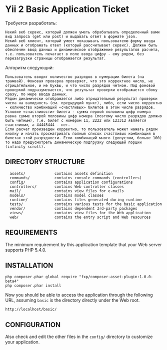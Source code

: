 Yii 2 Basic Application Ticket
================================

Требуется разработать:

    Некий веб сервис, который должен уметь обрабатывать определенный вами вид запроса (get или post) и выдавать ответ в формате json.
    Некий веб клиент, который умеет показывать пользователю форму ввода данных и отображать ответ (который рассчитывает сервис). Должен быть обеспечен ввод данных и динамическое отображение результатов расчета, т.е. пользователь печатает в поле ввода цифру - ему рядом, без перезагрузки страницы отображается результат.

Алгоритм следующий:

    Пользователь вводит количество разрядов в нумерации билета (на трамвай). Фоновая проверка проверяет, что это корректное число, не отрицательное, и не буквы, и что число разрядов четное. Под фоновой проверкой подразумевается, что результат проверки отображается сбоку сразу, по мере ввода данных.
    Рядом динамически отображается либо отрицательный результат проверки числа на валидность (см. предыдущий пункт), либо, если число корректно - количество комбинаций «счастливых» билетов в этом числе разрядов. Условие «счастливости» билета - сумма первой половины цифр номера равна сумме второй половины цифр номера (поэтому число разрядов должно быть четным), т.е. билет с номером 11, 2222 или 123312 является счастливым, а 44445444 - нет.
    Если расчет произведен корректно, то пользователь может нажать рядом кнопку и начать просматривать полный список счастливых комбинаций в билетах этой разрядности. Если комбинаций много (допустим, больше 100) то надо предусмотреть динамическую подгрузку следующей порции (infinity scroll).


DIRECTORY STRUCTURE
-------------------

      assets/             contains assets definition
      commands/           contains console commands (controllers)
      config/             contains application configurations
      controllers/        contains Web controller classes
      mail/               contains view files for e-mails
      models/             contains model classes
      runtime/            contains files generated during runtime
      tests/              contains various tests for the basic application
      vendor/             contains dependent 3rd-party packages
      views/              contains view files for the Web application
      web/                contains the entry script and Web resources



REQUIREMENTS
------------

The minimum requirement by this application template that your Web server supports PHP 5.4.0.


INSTALLATION
------------
~~~
php composer.phar global require "fxp/composer-asset-plugin:1.0.0-beta4"
php composer.phar install
~~~

Now you should be able to access the application through the following URL, assuming `basic` is the directory
directly under the Web root.

~~~
http://localhost/basic/
~~~


CONFIGURATION
-------------

Also check and edit the other files in the `config/` directory to customize your application.
